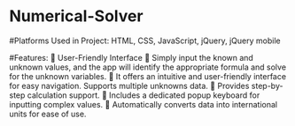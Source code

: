 # Numerical-Solver

#Platforms Used in Project: HTML, CSS, JavaScript, jQuery, jQuery mobile

#Features:
	User-Friendly Interface
	Simply input the known and unknown values, and the app will identify the appropriate formula and solve for the unknown variables.
	It offers an intuitive and user-friendly interface for easy navigation. Supports multiple unknowns data.
	Provides step-by-step calculation support.
	Includes a dedicated popup keyboard for inputting complex values.
	Automatically converts data into international units for ease of use.
